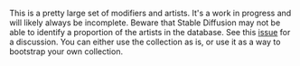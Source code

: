 This is a pretty large set of modifiers and artists. It's a work in progress and will likely always be incomplete. Beware that Stable Diffusion may not be able to identify a proportion of the artists in the database. See this [issue](https://github.com/jacobvo888/sd-dynamic-prompts/issues/28) for a discussion. You can either use the collection as is, or use it as a way to bootstrap your own collection.
